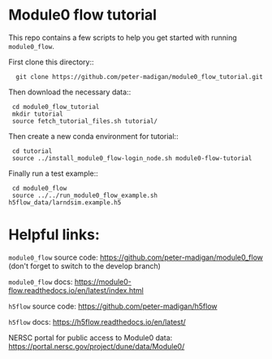 # Module0 flow tutorial

This repo contains a few scripts to help you get started with running
``module0_flow``.

First clone this directory::

      git clone https://github.com/peter-madigan/module0_flow_tutorial.git

Then download the necessary data::

     cd module0_flow_tutorial
     mkdir tutorial
     source fetch_tutorial_files.sh tutorial/

Then create a new conda environment for tutorial::

     cd tutorial
     source ../install_module0_flow-login_node.sh module0-flow-tutorial

Finally run a test example::

     cd module0_flow
     source ../../run_module0_flow_example.sh h5flow_data/larndsim.example.h5

# Helpful links:

``module0_flow`` source code: https://github.com/peter-madigan/module0_flow (don't forget to switch to the develop branch)

``module0_flow`` docs: https://module0-flow.readthedocs.io/en/latest/index.html

``h5flow`` source code: https://github.com/peter-madigan/h5flow

``h5flow`` docs: https://h5flow.readthedocs.io/en/latest/

NERSC portal for public access to Module0 data: https://portal.nersc.gov/project/dune/data/Module0/
